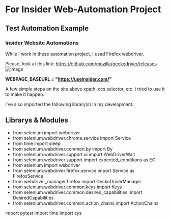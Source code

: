 # For Insider Web-Automation Project
## Test Automation Example
### Insider Website Automations
While I work in these automation project, I used Firefox webdriver.

Please, look at this link:
https://github.com/mozilla/geckodriver/releases
![image](https://user-images.githubusercontent.com/74399824/210509205-80d8b50b-6449-4319-bf87-561121445545.png)

**WEBPAGE_BASEURL = "https://useinsider.com/"**

A few simple steps on the site above xpath, ccs selector, etc. i tried to use it to make it happen.

i've also imported the following library(s) in my development.
## Librarys & Modules
- from selenium import webdriver
- from selenium.webdriver.chrome.service import Service
- from time import sleep
- from selenium.webdriver.common.by import By
- from selenium.webdriver.support.ui import WebDriverWait
- from selenium.webdriver.support import expected_conditions as EC
- from selenium import webdriver
- from selenium.webdriver.firefox.service import Service as FirefoxService
- from webdriver_manager.firefox import GeckoDriverManager
- from selenium.webdriver.common.keys import Keys
- from selenium.webdriver.common.desired_capabilities import DesiredCapabilities
- from selenium.webdriver.common.action_chains import ActionChains

import pytest
import time
import sys
